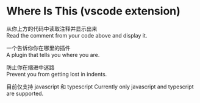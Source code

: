 # Where Is This (vscode extension)

从你上方的代码中读取注释并显示出来  
Read the comment from your code above and display it.

一个告诉你你在哪里的插件  
A plugin that tells you where you are.

防止你在缩进中迷路   
Prevent you from getting lost in indents.

目前仅支持 javascript 和 typescript
Currently only javascript and typescript are supported.
